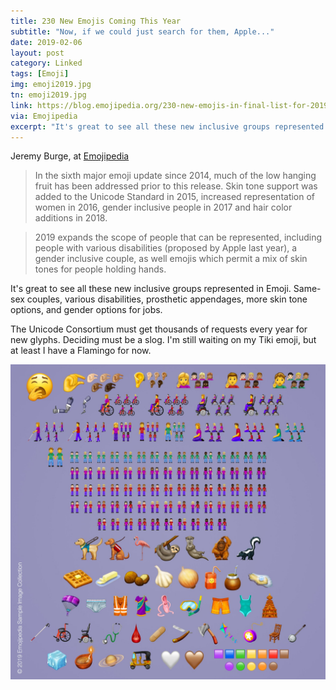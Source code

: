 ```yaml
---
title: 230 New Emojis Coming This Year
subtitle: "Now, if we could just search for them, Apple..."
date: 2019-02-06
layout: post
category: Linked
tags: [Emoji]
img: emoji2019.jpg
tn: emoji2019.jpg
link: https://blog.emojipedia.org/230-new-emojis-in-final-list-for-2019/
via: Emojipedia
excerpt: "It's great to see all these new inclusive groups represented in Emoji. Same-sex couples, various disabilities, prosthetic appendages, more skin tone options, and gender options for jobs."
---
```


Jeremy Burge, at [Emojipedia](https://blog.emojipedia.org/230-new-emojis-in-final-list-for-2019/)

 > In the sixth major emoji update since 2014, much of the low hanging fruit has been addressed prior to this release. Skin tone support was added to the Unicode Standard in 2015, increased representation of women in 2016, gender inclusive people in 2017 and hair color additions in 2018.

 > 2019 expands the scope of people that can be represented, including people with various disabilities (proposed by Apple last year), a gender inclusive couple, as well emojis which permit a mix of skin tones for people holding hands.

It's great to see all these new inclusive groups represented in Emoji. Same-sex couples, various disabilities, prosthetic appendages, more skin tone options, and gender options for jobs. 

The Unicode Consortium must get thousands of requests every year for new glyphs. Deciding must be a slog. I'm still waiting on my Tiki emoji, but at least I have a Flamingo for now.

![2019 Emojis](/assets/img/post/emoji2019.jpg)
